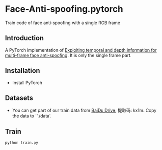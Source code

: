 # Face-Anti-spoofing.pytorch
Train code of face anti-spoofing with a single RGB frame

## Introduction

A PyTorch implementation of [Exploiting temporal and depth information for multi-frame face anti-spoofing](https://arxiv.org/abs/1811.05118). It is only the single frame part.

## Installation

* Install PyTorch

## Datasets

* You can get part of our train data from [BaiDu Drive](https://pan.baidu.com/s/1s7V-lH2uwTe7RgR2cqiPKw), 提取码: kx1m. Copy the data to ''./data'.

## Train

```shell
python train.py
```

